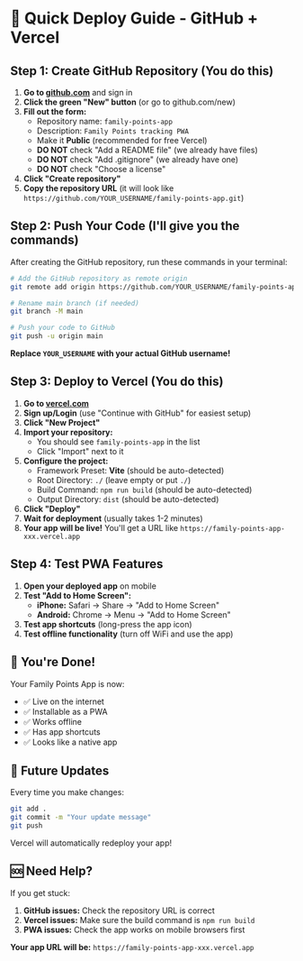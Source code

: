 # 🚀 Quick Deploy Guide - GitHub + Vercel

## Step 1: Create GitHub Repository (You do this)

1. **Go to [github.com](https://github.com)** and sign in
2. **Click the green "New" button** (or go to github.com/new)
3. **Fill out the form:**
   - Repository name: `family-points-app`
   - Description: `Family Points tracking PWA`
   - Make it **Public** (recommended for free Vercel)
   - **DO NOT** check "Add a README file" (we already have files)
   - **DO NOT** check "Add .gitignore" (we already have one)
   - **DO NOT** check "Choose a license"
4. **Click "Create repository"**
5. **Copy the repository URL** (it will look like `https://github.com/YOUR_USERNAME/family-points-app.git`)

## Step 2: Push Your Code (I'll give you the commands)

After creating the GitHub repository, run these commands in your terminal:

```bash
# Add the GitHub repository as remote origin
git remote add origin https://github.com/YOUR_USERNAME/family-points-app.git

# Rename main branch (if needed)
git branch -M main

# Push your code to GitHub
git push -u origin main
```

**Replace `YOUR_USERNAME` with your actual GitHub username!**

## Step 3: Deploy to Vercel (You do this)

1. **Go to [vercel.com](https://vercel.com)**
2. **Sign up/Login** (use "Continue with GitHub" for easiest setup)
3. **Click "New Project"**
4. **Import your repository:**
   - You should see `family-points-app` in the list
   - Click "Import" next to it
5. **Configure the project:**
   - Framework Preset: **Vite** (should be auto-detected)
   - Root Directory: `./` (leave empty or put `./`)
   - Build Command: `npm run build` (should be auto-detected)
   - Output Directory: `dist` (should be auto-detected)
6. **Click "Deploy"**
7. **Wait for deployment** (usually takes 1-2 minutes)
8. **Your app will be live!** You'll get a URL like `https://family-points-app-xxx.vercel.app`

## Step 4: Test PWA Features

1. **Open your deployed app** on mobile
2. **Test "Add to Home Screen":**
   - **iPhone:** Safari → Share → "Add to Home Screen"
   - **Android:** Chrome → Menu → "Add to Home Screen"
3. **Test app shortcuts** (long-press the app icon)
4. **Test offline functionality** (turn off WiFi and use the app)

## 🎉 You're Done!

Your Family Points App is now:
- ✅ Live on the internet
- ✅ Installable as a PWA
- ✅ Works offline
- ✅ Has app shortcuts
- ✅ Looks like a native app

## 🔄 Future Updates

Every time you make changes:
```bash
git add .
git commit -m "Your update message"
git push
```
Vercel will automatically redeploy your app!

## 🆘 Need Help?

If you get stuck:
1. **GitHub issues:** Check the repository URL is correct
2. **Vercel issues:** Make sure the build command is `npm run build`
3. **PWA issues:** Check the app works on mobile browsers first

**Your app URL will be:** `https://family-points-app-xxx.vercel.app`
